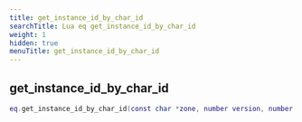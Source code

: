 ```yaml
---
title: get_instance_id_by_char_id
searchTitle: Lua eq get_instance_id_by_char_id
weight: 1
hidden: true
menuTitle: get_instance_id_by_char_id
---
```

## get_instance_id_by_char_id
```lua
eq.get_instance_id_by_char_id(const char *zone, number version, number char_id) -- int
```